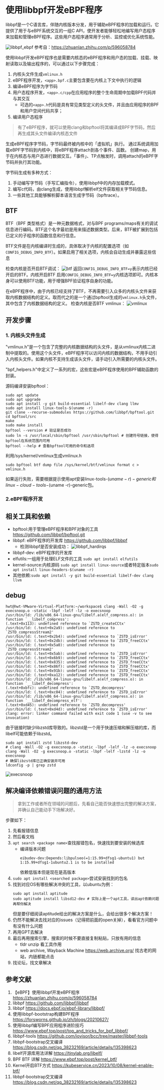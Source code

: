 # 使用libbpf开发eBPF程序

libbpf是一个C语言库，伴随内核版本分发，用于辅助eBPF程序的加载和运行。它提供了用于与eBPF系统交互的一组C API，使开发者能够轻松地编写用户态程序来加载和管理eBPF程序。这些用户态程序通常用于分析、监控或优化系统性能。

![libbpf_ebpf](image.png)
参考自：https://zhuanlan.zhihu.com/p/596058784


使用libbpf开发eBPF程序也是需要内核态的eBPF程序和用户态的加载、挂载、映射读取以及输出程序的，可以通过以下步骤完成：
1. 内核头文件生成`vmlinux.h`
2. eBPF程序开发，`<app>.bpf.c`主要包含要在内核上下文中执行的逻辑
3. 编译eBPF程序为字节码
4. 用户态程序开发，`<app>.c/cpp`在应用程序的整个生命周期中加载BPF代码并与其交互
    - 可选的`<app>.h`代码是具有常见类型定义的头文件，并且由应用程序的BPF和用户空间代码共享；
5. 编译用户态程序

> 有了eBPF程序，就可以使用clang和bpftool将其编译成BPF字节码，然后再生成其头文件编译内核态文件

生成eBPF程序字节码，字节码最终被内核中的「虚拟机」执行。 通过系统调用加载eBPF字节码到内核中，将eBPF程序attach到各个事件、函数。 创建map，用于在内核态与用户态进行数据交互。「事件」、TP点触发时，调用attach的eBPF字节码并执行其功能。

字节码生成有多种方式：
1. 手动编写字节码（手写汇编指令），使用libbpf中的内存加载模式。
2. 编写c代码，由clang生成，使用libbpf解析elf文件获取相关字节码信息。
3. 一些其他工具能够解析脚本语言生成字节码（bpftrace）。


## BTF
BTF（BPF 类型格式）是一种元数据格式，对与BPF programs/maps有关的调试信息进行编码。BTF这个名字最初是用来描述数据类型。后来，BTF被扩展到包括已定义的子程序的函数信息和行信息。

BTF文件是在内核编译时生成的，具体取决于内核的配置选项（如 `CONFIG_DEBUG_INFO_BTF`）。如果启用了相关选项，内核会自动生成并暴露这些信息

检查内核是否开启BTF调试：
![btf](image-4.png)
返回`CONFIG_DEBUG_INFO_BTF=y`表示内核已经开启的BTF。内核开启BTF 启用`CONFIG_DEBUG_INFO_BTF=y`内核选项即可。内核本身可以使用BTF功能，用于增强BPF验证程序自身的功能。

在eBPF程序中，由于内核已经支持了BTF，不再需要引入众多的内核头文件来获取内核数据结构的定义。取而代之的是一个通过bpftool生成的`vmlinux.h`头文件，其中包含了内核数据结构的定义。
检查内核是否BTF vmlinux：
![vmlinux](image-5.png)

## 开发步骤
### 1. 内核头文件生成
"vmlinux.h"是一个包含了完整的内核数据结构的头文件，是从vmlinux内核二进制中提取的。使用这个头文件，eBPF程序可以访问内核的数据结构，不用手动引入内核头文件。如果内核不支持生成该头文件，请手动引入所需要的内核头文件。

"bpf_helpers.h"中定义了一系列的宏，这些宏是eBPF程序使用的BPF辅助函数的封装。

源码编译安装bpftool：
```shell
sudo apt update
sudo apt upgrade
sudo apt install -y git build-essential libelf-dev clang llmv
sudo apt install linux-tools-$(uname -r)
git clone --recurse-submodules https://github.com/libbpf/bpftool.git
cd bpftool/src
make
sudo make install
bpftool --version # 验证是否成功
sudo ln -s /usr/local/sbin/bpftool /usr/sbin/bpftool # 创建符号链接，使得bpftool在系统范围内可用
bpftool --help # 查看bpftool可用的命令和选项
```

利用/sys/kernel/vmlinux生成vmlinux.h
```shell
sudo bpftool btf dump file /sys/kernel/btf/vmlinux format c > vmlinux.h
```
如果运行失败，需要根据提示使用apt安装linux-tools-$(uname -r)-generic和linux-cloud-tools-$(uname -r)-generic包。

### 2.eBPF程序开发



## 相关工具和依赖
- bpftool:用于管理eBPF程序和BPF对象的工具 https://github.com/libbpf/bpftool.git
- libbpf: eBPF程序的开发库 https://github.com/libbpf/libbpf
    - 检测libbpf是否安装成功：
    ![libbpf_hardirqs](image-6.png)
- libbpf-dev: eBPF程序的开发库
- elfutils:一组用于处理ELF文件的工具 `sudo apt install elfutils`
- kernel-source:内核源码 `sudo apt install linux-source`或者特定版本`sudo apt install linux-headers-$(uname -r)`
- 其他依赖:`sudo apt install -y git build-essential libelf-dev clang llvm`


## debug
```shell
hwt@hwt-VMware-Virtual-Platform:~/workspace$ clang -Wall -O2 -g execsnoop.o -static -lbpf -lelf -lz -o execsnoop
/usr/bin/ld: /lib/x86_64-linux-gnu/libelf.a(elf_compress.o): in function `__libelf_compress':
(.text+0x113): undefined reference to `ZSTD_createCCtx'
/usr/bin/ld: (.text+0x2a9): undefined reference to `ZSTD_compressStream2'
/usr/bin/ld: (.text+0x2b4): undefined reference to `ZSTD_isError'
/usr/bin/ld: (.text+0x2db): undefined reference to `ZSTD_freeCCtx'
/usr/bin/ld: (.text+0x5a0): undefined reference to `ZSTD_compressStream2'
/usr/bin/ld: (.text+0x5ab): undefined reference to `ZSTD_isError'
/usr/bin/ld: (.text+0x6b9): undefined reference to `ZSTD_freeCCtx'
/usr/bin/ld: (.text+0x835): undefined reference to `ZSTD_freeCCtx'
/usr/bin/ld: (.text+0x86f): undefined reference to `ZSTD_freeCCtx'
/usr/bin/ld: (.text+0x91b): undefined reference to `ZSTD_freeCCtx'
/usr/bin/ld: (.text+0xa12): undefined reference to `ZSTD_freeCCtx'
/usr/bin/ld: /lib/x86_64-linux-gnu/libelf.a(elf_compress.o): in function `__libelf_decompress':
(.text+0xbfc): undefined reference to `ZSTD_decompress'
/usr/bin/ld: (.text+0xc04): undefined reference to `ZSTD_isError'
/usr/bin/ld: /lib/x86_64-linux-gnu/libelf.a(elf_compress.o): in function `__libelf_decompress_elf':
(.text+0xd45): undefined reference to `ZSTD_decompress'
/usr/bin/ld: (.text+0xd4d): undefined reference to `ZSTD_isError'
clang: error: linker command failed with exit code 1 (use -v to see invocation)
```
由于链接时缺少libzstd库导致的。libzstd是一个用于快速压缩和解压缩的库，而libelf可能依赖于libzstd。

```shell
sudo apt install zstd libzstd-dev
# clang -Wall -O2 -g execsnoop.o -static -lbpf -lelf -lz -o execsnoop
clang -Wall -O2 -g execsnoop.o -static -lbpf -lelf -lzstd -lz -o execsnoop
# 确保libzstd库已正确安装并可用
ldconfig -p | grep zstd
```
![execsnoop](image-7.png)


## 解决编译依赖错误问题的通用方法
> 拿到工作或者所在领域的问题后，先看自己能否快速想出完整的解决方案，并确认自己能动手下场解决好。

步骤如下：
1. 先看报错信息
2. 然后看文档
3. `apt search <package name>`查找报错包名，快速找到要安装的候选库
    - 编译版本问题
        ```shell
        eibudev-dev:Depends:libpulseo(=1:15.99+dfsg1-ubuntu1) but 1:15.99+dfsg1-1ubuntu2.1 is to be installed 
        ```
        依赖低版本但是现在是高版本
4. `sudo apt install <searched package>`尝试安装找到的包名
5. 找到对应OS有哪些解决冲突的工具，以ubuntu为例：
    ```shell
    sudo apt install aptitude
    sudo aptitude install libsd12-dev # 实际上是一个apt工具，读出apt依赖问题再帮你解决
    ```
    但是要仔细阅读aptitude给出的解决方案是什么，会给出很多个解决方案！
6. 仍然不能解决去找对应的issues（记得把前面的open关掉），看看官方问题中有没有什么问题
7. 再用GPT去解决
8. 最后再用搜索引擎，搜索的时候不要直接复制粘贴，只放有用的信息
    - tldr unzip 看工具作用
    - web archive, Wayback Machine https://web.archive.org/ 找古老的网站，内链都能点击
9. 找论坛，找文章解决





## 参考文献
1. 【eBPF】使用libbpf开发eBPF程序
https://zhuanlan.zhihu.com/p/596058784
2. libbpf
https://github.com/libbpf/libbpf
3. libbpf https://docs.ebpf.io/ebpf-library/libbpf/
4. 使用libbpf-bootstrap构建BPF程序 https://forsworns.github.io/zh/blogs/20210627/
5. 使用libbpf编写BPF应用程序进阶技巧 https://www.ebpf.top/post/top_and_tricks_for_bpf_libbpf/
6. libbpf-tools https://github.com/iovisor/bcc/tree/master/libbpf-tools
7. libbpf-bootstrap交叉编译 https://blog.csdn.net/qq_38232169/article/details/135398623
8. libelf开源库用法详解 https://tinylab.org/libelf/
9. BPF BTF 详解 https://www.ebpf.top/post/kernel_btf/
10. Kernel开启BTF方式 https://kubeservice.cn/2023/10/08/kernel-enable-btf/
11. libbpf-bootstrap交叉编译 https://blog.csdn.net/qq_38232169/article/details/135398623

